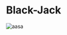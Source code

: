 # Black-Jack
![aasa](https://user-images.githubusercontent.com/72137751/224506680-a5f77e2a-a61e-4005-8bf2-f5d528c16445.PNG)

